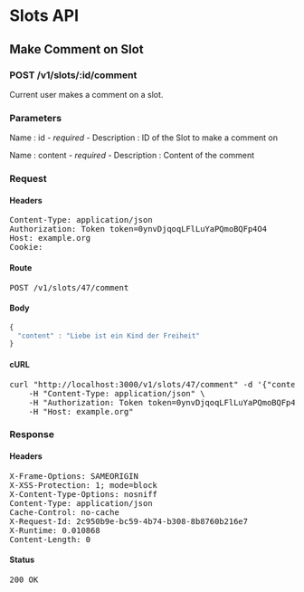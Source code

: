 # Slots API

## Make Comment on Slot

### POST /v1/slots/:id/comment

Current user makes a comment on a slot.

### Parameters

Name : id *- required -*
Description : ID of the Slot to make a comment on

Name : content *- required -*
Description : Content of the comment

### Request

#### Headers

<pre>Content-Type: application/json
Authorization: Token token=0ynvDjqoqLFlLuYaPQmoBQFp4O4
Host: example.org
Cookie: </pre>

#### Route

<pre>POST /v1/slots/47/comment</pre>

#### Body
```javascript
{
  "content" : "Liebe ist ein Kind der Freiheit"
}
```


#### cURL

<pre class="request">curl &quot;http://localhost:3000/v1/slots/47/comment&quot; -d &#39;{&quot;content&quot;:&quot;Liebe ist ein Kind der Freiheit&quot;}&#39; -X POST \
	-H &quot;Content-Type: application/json&quot; \
	-H &quot;Authorization: Token token=0ynvDjqoqLFlLuYaPQmoBQFp4O4&quot; \
	-H &quot;Host: example.org&quot;</pre>

### Response

#### Headers

<pre>X-Frame-Options: SAMEORIGIN
X-XSS-Protection: 1; mode=block
X-Content-Type-Options: nosniff
Content-Type: application/json
Cache-Control: no-cache
X-Request-Id: 2c950b9e-bc59-4b74-b308-8b8760b216e7
X-Runtime: 0.010868
Content-Length: 0</pre>

#### Status

<pre>200 OK</pre>

